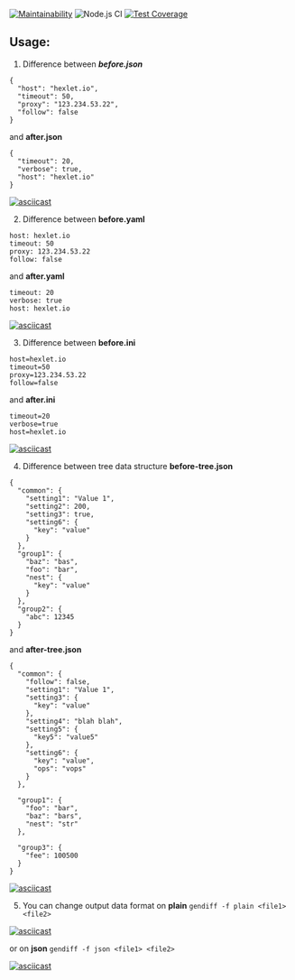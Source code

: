 [![Maintainability](https://api.codeclimate.com/v1/badges/25c7f5fcde8629f768de/maintainability)](https://codeclimate.com/github/Kopyz/backend-project-lvl2/maintainability)
![Node.js CI](https://github.com/Kopyz/backend-project-lvl2/workflows/Node.js%20CI/badge.svg)
[![Test Coverage](https://api.codeclimate.com/v1/badges/25c7f5fcde8629f768de/test_coverage)](https://codeclimate.com/github/Kopyz/backend-project-lvl2/test_coverage)

## Usage:

1. Difference between ***before.json***
```
{
  "host": "hexlet.io",
  "timeout": 50,
  "proxy": "123.234.53.22",
  "follow": false
}
```
   and **after.json**
```
{
  "timeout": 20,
  "verbose": true,
  "host": "hexlet.io"
}
```
[![asciicast](https://asciinema.org/a/zzTY4kT1mrCHhXGvB1jaoi9Gp.png)](https://asciinema.org/a/zzTY4kT1mrCHhXGvB1jaoi9Gp)

2. Difference between **before.yaml**
```
host: hexlet.io
timeout: 50
proxy: 123.234.53.22
follow: false
```
   and **after.yaml**
```
timeout: 20
verbose: true
host: hexlet.io
```
[![asciicast](https://asciinema.org/a/Lr2bw6XzzRZkHTU7ZLOt7AJYm.png)](https://asciinema.org/a/Lr2bw6XzzRZkHTU7ZLOt7AJYm)

3. Difference between **before.ini**
```
host=hexlet.io
timeout=50
proxy=123.234.53.22
follow=false
```
   and **after.ini**
```
timeout=20
verbose=true
host=hexlet.io
```
[![asciicast](https://asciinema.org/a/1WSgDf1V6mrrlAsom8KlrNV9M.png)](https://asciinema.org/a/1WSgDf1V6mrrlAsom8KlrNV9M)

4. Difference between tree data structure **before-tree.json**
```
{
  "common": {
    "setting1": "Value 1",
    "setting2": 200,
    "setting3": true,
    "setting6": {
      "key": "value"
    }
  },
  "group1": {
    "baz": "bas",
    "foo": "bar",
    "nest": {
      "key": "value"
    }
  },
  "group2": {
    "abc": 12345
  }
}
```
   and **after-tree.json**
```
{
  "common": {
    "follow": false,
    "setting1": "Value 1",
    "setting3": {
      "key": "value"
    },
    "setting4": "blah blah",
    "setting5": {
      "key5": "value5"
    },
    "setting6": {
      "key": "value",
      "ops": "vops"
    }
  },

  "group1": {
    "foo": "bar",
    "baz": "bars",
    "nest": "str"
  },

  "group3": {
    "fee": 100500
  }
}
```
[![asciicast](https://asciinema.org/a/6HU1NS8yom6kA6ZKUPbbUE69X.png)](https://asciinema.org/a/6HU1NS8yom6kA6ZKUPbbUE69X)

5. You can change output data format on **plain** ``gendiff -f plain <file1> <file2>``

[![asciicast](https://asciinema.org/a/9xgDibJXCPd9STnl4kO6spGwz.png)](https://asciinema.org/a/9xgDibJXCPd9STnl4kO6spGwz)

  or on **json** ``gendiff -f json <file1> <file2>``

[![asciicast](https://asciinema.org/a/xjPGck0Nr2zq7atplrycE1sad.png)](https://asciinema.org/a/xjPGck0Nr2zq7atplrycE1sad)